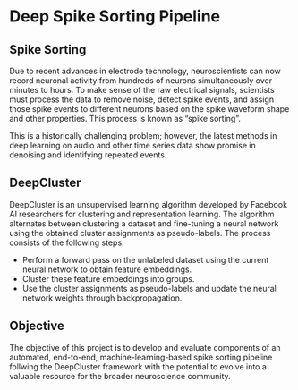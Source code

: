 # Deep Spike Sorting Pipeline

## Spike Sorting
Due to recent advances in electrode technology, neuroscientists can now record neuronal activity from hundreds of neurons simultaneously over minutes to hours. To make sense of the raw electrical signals, scientists must process the data to remove noise, detect spike events, and assign those spike events to different neurons based on the spike waveform shape and other properties. This process is known as “spike sorting”. 

This is a historically challenging problem; however, the latest methods in deep learning on audio and other time series data show promise in denoising and identifying repeated events.

## DeepCluster
DeepCluster is an unsupervised learning algorithm developed by Facebook AI researchers for clustering and representation learning. The algorithm alternates between clustering a dataset and fine-tuning a neural network using the obtained cluster assignments as pseudo-labels. The process consists of the following steps:
- Perform a forward pass on the unlabeled dataset using the current neural network to obtain feature embeddings.
- Cluster these feature embeddings into groups.
- Use the cluster assignments as pseudo-labels and update the neural network weights through backpropagation.

## Objective
The objective of this project is to develop and evaluate components of an automated, end-to-end, machine-learning-based spike sorting pipeline follwing the DeepCluster framework with the potential to evolve into a valuable resource for the broader neuroscience community.
